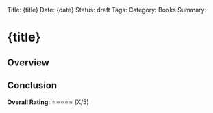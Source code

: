 <!-- desc: A custom template for book review post -->
Title: {title}
Date: {date}
Status: draft
Tags:
Category: Books
Summary:

# {title}

## Overview

## Conclusion

**Overall Rating:** ⭐⭐⭐⭐⭐ (X/5)
